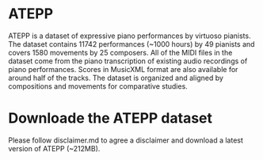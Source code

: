 # ATEPP
ATEPP is a dataset of expressive piano performances by virtuoso pianists. The dataset contains 11742 performances (~1000 hours) by 49 pianists and covers 1580 movements by 25 composers. All of the MIDI files in the dataset come from the piano transcription of existing audio recordings of piano performances. Scores in MusicXML format are also available for around half of the tracks. The dataset is organized and aligned by compositions and movements for comparative studies.
# Downloade the ATEPP dataset
Please follow disclaimer.md to agree a disclaimer and download a latest version of ATEPP (~212MB).
